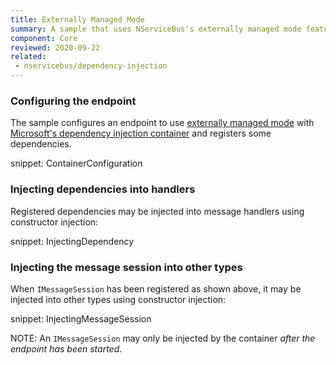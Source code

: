```yaml
---
title: Externally Managed Mode
summary: A sample that uses NServiceBus's externally managed mode feature to configure a DI container.
component: Core
reviewed: 2020-09-22
related:
 - nservicebus/dependency-injection
---
```


### Configuring the endpoint

The sample configures an endpoint to use [externally managed mode](/nservicebus/dependency-injection/#externally-managed-mode) with [Microsoft's dependency injection container](https://www.nuget.org/packages/Microsoft.Extensions.DependencyInjection) and registers some dependencies.

snippet: ContainerConfiguration

### Injecting dependencies into handlers

Registered dependencies may be injected into message handlers using constructor injection:

snippet: InjectingDependency

### Injecting the message session into other types

When `IMessageSession` has been registered as shown above, it may be injected into other types using constructor injection:

snippet: InjectingMessageSession

NOTE: An `IMessageSession` may only be injected by the container _after the endpoint has been started_.
